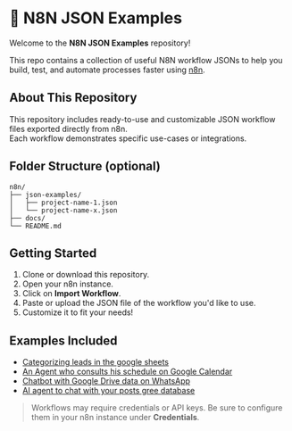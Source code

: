 # 🧩 N8N JSON Examples

Welcome to the **N8N JSON Examples** repository!  

This repo contains a collection of useful N8N workflow JSONs to help you build, test, and automate processes faster using [n8n](https://n8n.io).

## About This Repository

This repository includes ready-to-use and customizable JSON workflow files exported directly from n8n.  
Each workflow demonstrates specific use-cases or integrations.

## Folder Structure (optional)

```
n8n/
├── json-examples/
│   ├── project-name-1.json
│   └── project-name-x.json
├── docs/
└── README.md
```

## Getting Started
1. Clone or download this repository.
2. Open your n8n instance.
3. Click on **Import Workflow**.
4. Paste or upload the JSON file of the workflow you'd like to use.
5. Customize it to fit your needs!

## Examples Included
- [Categorizing leads in the google sheets](/json-examples/ai-agent-categorizing-leads-google-sheets.json)
- [An Agent who consults his schedule on Google Calendar](/json-examples/ai-agent-check-google-calendar.json)
- [Chatbot with Google Drive data on WhatsApp](/json-examples/ai-agent-google-drive-and-whatsapp.json)
- [AI agent to chat with your posts gree database](/json-examples/ai-agent-query-postgree-database.json)

> Workflows may require credentials or API keys. Be sure to configure them in your n8n instance under **Credentials**.